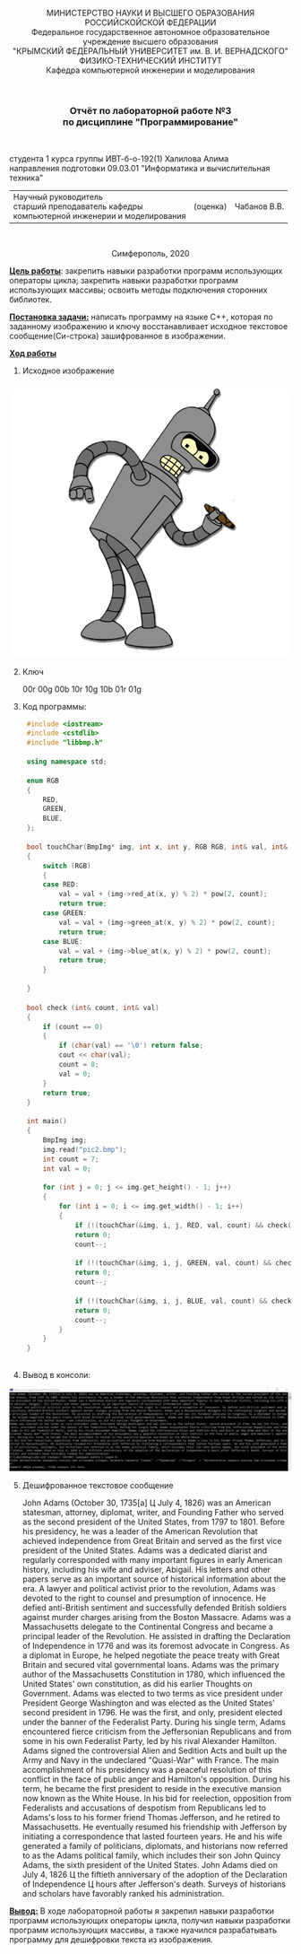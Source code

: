 <p align="center">  МИНИСТЕРСТВО НАУКИ И ВЫСШЕГО ОБРАЗОВАНИЯ РОССИЙСКОЙСКОЙ ФЕДЕРАЦИИ<br/>
Федеральное государственное автономное образовательное учреждение высшего образования
 <br/>
 "КРЫМСКИЙ ФЕДЕРАЛЬНЫЙ УНИВЕРСИТЕТ им. В. И. ВЕРНАДСКОГО"  <br/>
  ФИЗИКО-ТЕХНИЧЕСКИЙ ИНСТИТУТ <br/>
    Кафедра компьютерной инженерии и моделирования<br/></p>

<br/>

### <p align="center">Отчёт по лабораторной работе №3 <br/> по дисциплине "Программирование"</p>

<br/>

студента 1 курса группы ИВТ-б-о-192(1)
Халилова Алима<br/>
направления подготовки 09.03.01 "Информатика и вычислительная техника"  
<table>
<tr><td>Научный руководитель<br/> старший преподаватель кафедры<br/> компьютерной инженерии и моделирования</td>
<td>(оценка)</td>
<td>Чабанов В.В.</td>
</tr>
</table>

<br/>

<p align="center">Симферополь, 2020</p>

**<u>Цель работы</u>**:  закрепить навыки разработки программ использующих операторы цикла; закрепить навыки разработки программ использующих массивы; освоить методы подключения сторонних библиотек.

**<u>Постановка задачи:</u>** написать программу на языке C++, которая по заданному изображению и ключу восстанавливает исходное текстовое сообщение(Си-строка) зашифрованное в изображении.

**<u>Ход работы</u>**

1. Исходное изображение 

![](https://github.com/stplzawa/Labs/blob/master/Lab3/Pics/1.bmp)


2. Ключ 

	00r 00g 00b 10r 10g 10b 01r 01g

3. Код программы:

   ```c++
	#include <iostream>
	#include <cstdlib>
	#include "libbmp.h"

	using namespace std;

	enum RGB
	{
		RED,
		GREEN,
		BLUE,
	};

	bool touchChar(BmpImg* img, int x, int y, RGB RGB, int& val, int& count)
	{
		switch (RGB)
		{
		case RED:
			val = val + (img->red_at(x, y) % 2) * pow(2, count);
			return true;
		case GREEN:
			val = val + (img->green_at(x, y) % 2) * pow(2, count);
			return true;
		case BLUE:
			val = val + (img->blue_at(x, y) % 2) * pow(2, count);
			return true;
		}

	}

	bool check (int& count, int& val)
	{
		if (count == 0)
		{
			if (char(val) == '\0') return false;
			cout << char(val);
			count = 8;
			val = 0;
		}
		return true;
	}

	int main()
	{
		BmpImg img;
		img.read("pic2.bmp");
		int count = 7;
		int val = 0;

		for (int j = 0; j <= img.get_height() - 1; j++)
		{
			for (int i = 0; i <= img.get_width() - 1; i++)
			{
				if (!(touchChar(&img, i, j, RED, val, count) && check(count, val)))       
				return 0;
				count--;

				if (!(touchChar(&img, i, j, GREEN, val, count) && check(count, val)))      
				return 0;
				count--;

				if (!(touchChar(&img, i, j, BLUE, val, count) && check(count, val)))       
				return 0;
				count--;
			}
		}
	}

   
   
   ```

   
4. Вывод в консоли:

![](https://github.com/stplzawa/Labs/blob/master/Lab3/Pics/2.png)


5. Дешифрованное текстовое сообщение

   John Adams (October 30, 1735[a] Ц July 4, 1826) was an American statesman, attorney, diplomat, writer, and Founding Father who served as the second president of the United States, from 1797 to 1801. Before his presidency, he was a leader of the American Revolution that achieved independence from Great Britain and served as the first vice president of the United States. Adams was a dedicated diarist and regularly corresponded with many important figures in early American history, including his wife and adviser, Abigail. His letters and other papers serve as an important source of historical information about the era.
	A lawyer and political activist prior to the revolution, Adams was devoted to the right to counsel and presumption of innocence. He defied anti-British sentiment and successfully defended British soldiers against murder charges arising from the Boston Massacre. Adams was a Massachusetts delegate to the Continental Congress and became a principal leader of the Revolution. He assisted in drafting the Declaration of Independence in 1776 and was its foremost advocate in Congress. As a diplomat in Europe, he helped negotiate the peace treaty with Great Britain and secured vital governmental loans. Adams was the primary author of the Massachusetts Constitution in 1780, which influenced the United States' own constitution, as did his earlier Thoughts on Government.
	Adams was elected to two terms as vice president under President George Washington and was elected as the United States' second president in 1796. He was the first, and only, president elected under the banner of the Federalist Party. During his single term, Adams encountered fierce criticism from the Jeffersonian Republicans and from some in his own Federalist Party, led by his rival Alexander Hamilton. Adams signed the controversial Alien and Sedition Acts and built up the Army and Navy in the undeclared "Quasi-War" with France. The main accomplishment of his presidency was a peaceful resolution of this conflict in the face of public anger and Hamilton's opposition. During his term, he became the first president to reside in the executive mansion now known as the White House.
	In his bid for reelection, opposition from Federalists and accusations of despotism from Republicans led to Adams's loss to his former friend Thomas Jefferson, and he retired to Massachusetts. He eventually resumed his friendship with Jefferson by initiating a correspondence that lasted fourteen years. He and his wife generated a family of politicians, diplomats, and historians now referred to as the Adams political family, which includes their son John Quincy Adams, the sixth president of the United States. John Adams died on July 4, 1826 Ц the fiftieth anniversary of the adoption of the Declaration of Independence Ц hours after Jefferson's death. Surveys of historians and scholars have favorably ranked his administration.

**<u>Вывод:</u>** В ходе лабораторной работы я закрепил навыки разработки программ использующих операторы цикла, получил навыки разработки программ использующих массивы, а также нуачился разрабатывать программу для дешифровки текста из изображения. 
